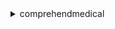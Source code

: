 <details><summary>comprehendmedical</summary><blockquote>

- **<details><summary>describe-entities-detection-v2-job</summary><blockquote>**

  * --job-id
  * --cli-input-json
  * --cli-input-yaml
  * --generate-cli-skeleton


- **<details><summary>describe-icd10-cm-inference-job</summary><blockquote>**

  * --job-id
  * --cli-input-json
  * --cli-input-yaml
  * --generate-cli-skeleton


- **<details><summary>describe-phi-detection-job</summary><blockquote>**

  * --job-id
  * --cli-input-json
  * --cli-input-yaml
  * --generate-cli-skeleton


- **<details><summary>describe-rx-norm-inference-job</summary><blockquote>**

  * --job-id
  * --cli-input-json
  * --cli-input-yaml
  * --generate-cli-skeleton


- **<details><summary>detect-entities-v2</summary><blockquote>**

  * --text
  * --cli-input-json
  * --cli-input-yaml
  * --generate-cli-skeleton


- **<details><summary>detect-phi</summary><blockquote>**

  * --text
  * --cli-input-json
  * --cli-input-yaml
  * --generate-cli-skeleton


- **<details><summary>help</summary><blockquote>**

  * 


- **<details><summary>infer-icd10-cm</summary><blockquote>**

  * --text
  * --cli-input-json
  * --cli-input-yaml
  * --generate-cli-skeleton


- **<details><summary>infer-rx-norm</summary><blockquote>**

  * --text
  * --cli-input-json
  * --cli-input-yaml
  * --generate-cli-skeleton


- **<details><summary>list-entities-detection-v2-jobs</summary><blockquote>**

  * --filter
  * --next-token
  * --max-results
  * --cli-input-json
  * --cli-input-yaml
  * --generate-cli-skeleton


- **<details><summary>list-icd10-cm-inference-jobs</summary><blockquote>**

  * --filter
  * --next-token
  * --max-results
  * --cli-input-json
  * --cli-input-yaml
  * --generate-cli-skeleton


- **<details><summary>list-phi-detection-jobs</summary><blockquote>**

  * --filter
  * --next-token
  * --max-results
  * --cli-input-json
  * --cli-input-yaml
  * --generate-cli-skeleton


- **<details><summary>list-rx-norm-inference-jobs</summary><blockquote>**

  * --filter
  * --next-token
  * --max-results
  * --cli-input-json
  * --cli-input-yaml
  * --generate-cli-skeleton


- **<details><summary>start-entities-detection-v2-job</summary><blockquote>**

  * --input-data-config
  * --output-data-config
  * --data-access-role-arn
  * --job-name
  * --client-request-token
  * --kms-key
  * --language-code
  * --cli-input-json
  * --cli-input-yaml
  * --generate-cli-skeleton


- **<details><summary>start-icd10-cm-inference-job</summary><blockquote>**

  * --input-data-config
  * --output-data-config
  * --data-access-role-arn
  * --job-name
  * --client-request-token
  * --kms-key
  * --language-code
  * --cli-input-json
  * --cli-input-yaml
  * --generate-cli-skeleton


- **<details><summary>start-phi-detection-job</summary><blockquote>**

  * --input-data-config
  * --output-data-config
  * --data-access-role-arn
  * --job-name
  * --client-request-token
  * --kms-key
  * --language-code
  * --cli-input-json
  * --cli-input-yaml
  * --generate-cli-skeleton


- **<details><summary>start-rx-norm-inference-job</summary><blockquote>**

  * --input-data-config
  * --output-data-config
  * --data-access-role-arn
  * --job-name
  * --client-request-token
  * --kms-key
  * --language-code
  * --cli-input-json
  * --cli-input-yaml
  * --generate-cli-skeleton


- **<details><summary>stop-entities-detection-v2-job</summary><blockquote>**

  * --job-id
  * --cli-input-json
  * --cli-input-yaml
  * --generate-cli-skeleton


- **<details><summary>stop-icd10-cm-inference-job</summary><blockquote>**

  * --job-id
  * --cli-input-json
  * --cli-input-yaml
  * --generate-cli-skeleton


- **<details><summary>stop-phi-detection-job</summary><blockquote>**

  * --job-id
  * --cli-input-json
  * --cli-input-yaml
  * --generate-cli-skeleton


- **<details><summary>stop-rx-norm-inference-job</summary><blockquote>**

  * --job-id
  * --cli-input-json
  * --cli-input-yaml
  * --generate-cli-skeleton


</blockquote></details>
</blockquote></details>
</blockquote></details>
</blockquote></details>
</blockquote></details>
</blockquote></details>
</blockquote></details>
</blockquote></details>
</blockquote></details>
</blockquote></details>
</blockquote></details>
</blockquote></details>
</blockquote></details>
</blockquote></details>
</blockquote></details>
</blockquote></details>
</blockquote></details>
</blockquote></details>
</blockquote></details>
</blockquote></details>
</blockquote></details>
</blockquote></details>

